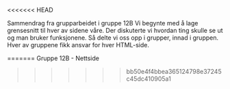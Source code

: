 <<<<<<< HEAD

Sammendrag fra grupparbeidet i gruppe 12B
Vi begynte med å lage grensesnitt til hver av sidene våre. 
Der diskuterte vi hvordan ting skulle se ut og man bruker funksjonene.
Så delte vi oss opp i grupper, innad i gruppen.
Hver av gruppene fikk ansvar for hver HTML-side. 



=======
Gruppe 12B - Nettside 
>>>>>>> bb50e4f4bbea365124798e37245c45dc410905a1
